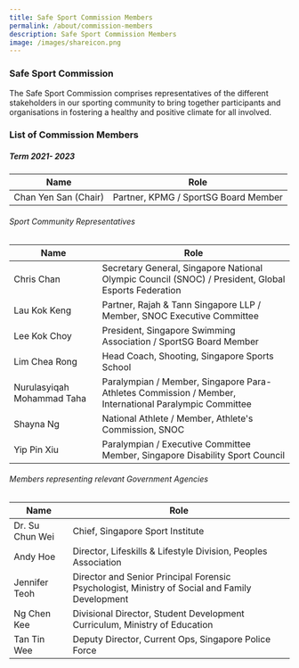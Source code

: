 ```yaml
---
title: Safe Sport Commission Members
permalink: /about/commission-members
description: Safe Sport Commission Members
image: /images/shareicon.png
---
```

### Safe Sport Commission 

The Safe Sport Commission comprises representatives of the different stakeholders in our sporting community to bring together participants and organisations in fostering a healthy and positive climate for all involved.

### List of Commission Members 
##### Term 2021- 2023


	
| Name | Role| 
| -------- | -------- |
| Chan Yen San (Chair)     | Partner, KPMG / SportSG Board Member|   

###### Sport Community Representatives

	
| Name | Role| 
| -------- | ---------------|
| Chris Chan     | Secretary General, Singapore National Olympic Council (SNOC) / President, Global Esports  Federation  |
| Lau Kok Keng    | Partner, Rajah & Tann Singapore LLP  / Member, SNOC Executive Committee    | 
| Lee Kok Choy    | President, Singapore Swimming Association / SportSG Board Member  |
| Lim Chea Rong     | Head Coach, Shooting, Singapore Sports School     |
| Nurulasyiqah Mohammad Taha     | Paralympian / Member, Singapore Para-Athletes Commission / Member, International Paralympic Committee | 
| Shayna Ng   | National Athlete / Member, Athlete's Commission, SNOC  |  
| Yip Pin Xiu      | Paralympian / Executive Committee Member, Singapore Disability Sport Council   |

 
###### Members representing relevant Government Agencies

	
| Name | Role| 
| ------------  | ---------- |
| Dr. Su Chun Wei      | Chief, Singapore Sport Institute |
| Andy Hoe     | Director, Lifeskills & Lifestyle Division, Peoples Association | 
| Jennifer Teoh  | Director and Senior Principal Forensic Psychologist, Ministry of Social and Family Development     |
| Ng Chen Kee   | Divisional Director, Student Development Curriculum, Ministry of Education   |
| Tan Tin Wee  | Deputy Director, Current Ops, Singapore Police Force  | 
